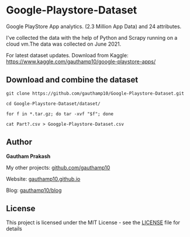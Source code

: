 # Google-Playstore-Dataset
Google PlayStore App analytics. (2.3 Million App Data) and 24 attributes.

I've collected the data with the help of Python and Scrapy running on a cloud vm.The data was collected on June 2021.

For latest dataset updates. Download from Kaggle: https://www.kaggle.com/gauthamp10/google-playstore-apps/


## Download and combine the dataset
```
git clone https://github.com/gauthamp10/Google-Playstore-Dataset.git

cd Google-Playstore-Dataset/dataset/

for f in *.tar.gz; do tar -xvf "$f"; done

cat Part?.csv > Googple-Playstore-Dataset.csv

```


## __Author__

 **Gautham Prakash**
 
  My other projects: [github.com/gauthamp10](https://github.com/gauthamp10)

  Website: [gauthamp10.github.io](https://gauthamp10.github.io)

  Blog: [gauthamp10/blog](https://gauthamp10.github.io/#blog)

## __License__  

This project is licensed under the MIT License - see the [LICENSE](LICENSE) file for details
